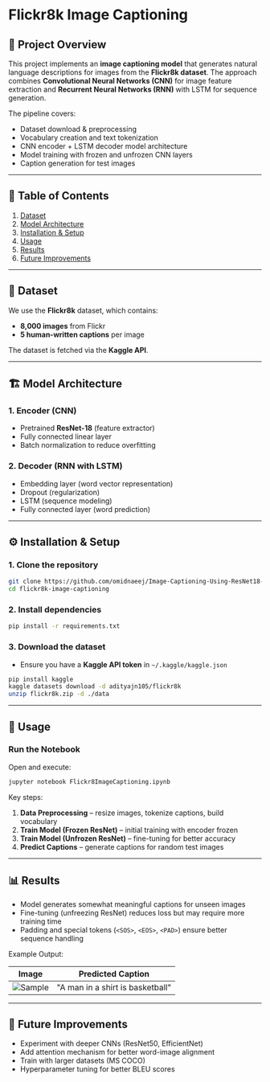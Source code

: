 # Flickr8k Image Captioning

## 📌 Project Overview

This project implements an **image captioning model** that generates natural language descriptions for images from the **Flickr8k dataset**.
The approach combines **Convolutional Neural Networks (CNN)** for image feature extraction and **Recurrent Neural Networks (RNN)** with LSTM for sequence generation.

The pipeline covers:

* Dataset download & preprocessing
* Vocabulary creation and text tokenization
* CNN encoder + LSTM decoder model architecture
* Model training with frozen and unfrozen CNN layers
* Caption generation for test images

---

## 📑 Table of Contents

1. [Dataset](#-dataset)
2. [Model Architecture](#-model-architecture)
3. [Installation & Setup](#-installation--setup)
4. [Usage](#-usage)
5. [Results](#-results)
6. [Future Improvements](#-future-improvements)
<!-- 7. [License](#-license) -->

---

## 📂 Dataset

We use the **Flickr8k** dataset, which contains:

* **8,000 images** from Flickr
* **5 human-written captions** per image

The dataset is fetched via the **Kaggle API**.

---

## 🏗 Model Architecture

### **1. Encoder (CNN)**

* Pretrained **ResNet-18** (feature extractor)
* Fully connected linear layer
* Batch normalization to reduce overfitting

### **2. Decoder (RNN with LSTM)**

* Embedding layer (word vector representation)
* Dropout (regularization)
* LSTM (sequence modeling)
* Fully connected layer (word prediction)

---

## ⚙ Installation & Setup

### **1. Clone the repository**

```bash
git clone https://github.com/omidnaeej/Image-Captioning-Using-ResNet18-LSTM-Flickr8k.git
cd flickr8k-image-captioning
```

### **2. Install dependencies**

```bash
pip install -r requirements.txt
```

### **3. Download the dataset**

* Ensure you have a **Kaggle API token** in `~/.kaggle/kaggle.json`

```bash
pip install kaggle
kaggle datasets download -d adityajn105/flickr8k
unzip flickr8k.zip -d ./data
```

---

## 🚀 Usage

### **Run the Notebook**

Open and execute:

```bash
jupyter notebook Flickr8ImageCaptioning.ipynb
```

Key steps:

1. **Data Preprocessing** – resize images, tokenize captions, build vocabulary
2. **Train Model (Frozen ResNet)** – initial training with encoder frozen
3. **Train Model (Unfrozen ResNet)** – fine-tuning for better accuracy
4. **Predict Captions** – generate captions for random test images

---

## 📊 Results

* Model generates somewhat meaningful captions for unseen images
* Fine-tuning (unfreezing ResNet) reduces loss but may require more training time
* Padding and special tokens (`<SOS>`, `<EOS>`, `<PAD>`) ensure better sequence handling

Example Output:

| Image                       | Predicted Caption                       |
| --------------------------- | --------------------------------------- |
| ![Sample](docs/sample1.jpg) | "A man in a shirt is basketball" |

---

## 🔮 Future Improvements

* Experiment with deeper CNNs (ResNet50, EfficientNet)
* Add attention mechanism for better word-image alignment
* Train with larger datasets (MS COCO)
* Hyperparameter tuning for better BLEU scores
